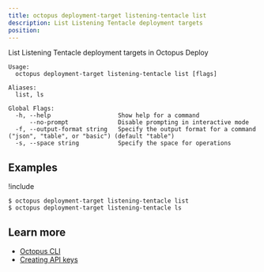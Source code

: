 ```yaml
---
title: octopus deployment-target listening-tentacle list
description: List Listening Tentacle deployment targets
position:
---
```


List Listening Tentacle deployment targets in Octopus Deploy

```text
Usage:
  octopus deployment-target listening-tentacle list [flags]

Aliases:
  list, ls

Global Flags:
  -h, --help                   Show help for a command
      --no-prompt              Disable prompting in interactive mode
  -f, --output-format string   Specify the output format for a command ("json", "table", or "basic") (default "table")
  -s, --space string           Specify the space for operations
```

## Examples

!include <samples-instance>

```text
$ octopus deployment-target listening-tentacle list
$ octopus deployment-target listening-tentacle ls

```

## Learn more

- [Octopus CLI](/docs/octopus-rest-api/octopus-cli/index.md)
- [Creating API keys](/docs/octopus-rest-api/how-to-create-an-api-key.md)